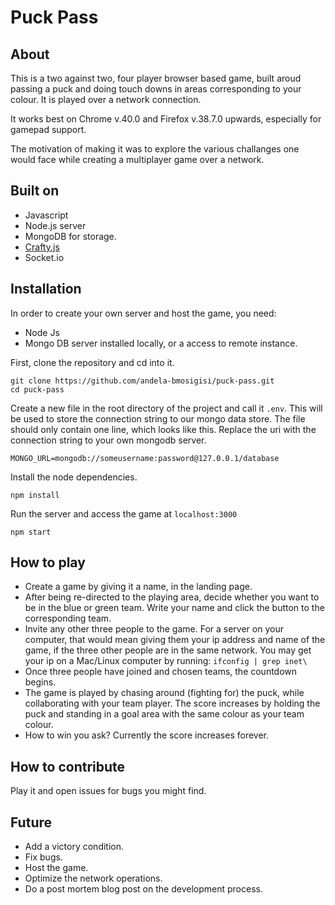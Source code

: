Puck Pass
=============================

## About

This is a two against two, four player browser based game, built aroud passing a puck and doing touch downs in areas corresponding to your colour. It is played over a network connection.

It works best on Chrome v.40.0 and Firefox v.38.7.0 upwards, especially for gamepad support.

The motivation of making it was to explore the various challanges one would face while creating a multiplayer game over a network.

## Built on

- Javascript
- Node.js server
- MongoDB for storage.
- [Crafty.js](http://craftyjs.com/)
- Socket.io

## Installation

In order to create your own server and host the game, you need:

- Node Js
- Mongo DB server installed locally, or a access to remote instance.

First, clone the repository and cd into it.
```
git clone https://github.com/andela-bmosigisi/puck-pass.git
cd puck-pass
```

Create a new file in the root directory of the project and call it `.env`. This will be used to store the connection string to our mongo data store. The file should only contain one line, which looks like this. Replace the uri with the connection string to your own mongodb server.
```
MONGO_URL=mongodb://someusername:password@127.0.0.1/database
```

Install the node dependencies.
```
npm install
```

Run the server and access the game at `localhost:3000`
```
npm start
```

## How to play

- Create a game by giving it a name, in the landing page.
- After being re-directed to the playing area, decide whether you want to be in the blue or green team. Write your name and click the button to the corresponding team.
- Invite any other three people to the game. For a server on your computer, that would mean giving them your ip address and name of the game, if the three other people are in the same network. You may get your ip on a Mac/Linux computer by running:
```ifconfig | grep inet\ ```
- Once three people have joined and chosen teams, the countdown begins.
- The game is played by chasing around (fighting for) the puck, while collaborating with your team player. The score increases by holding the puck and standing in a goal area with the same colour as your team colour.
- How to win you ask? Currently the score increases forever.

## How to contribute

Play it and open issues for bugs you might find.

## Future

- Add a victory condition.
- Fix bugs.
- Host the game.
- Optimize the network operations.
- Do a post mortem blog post on the development process.
